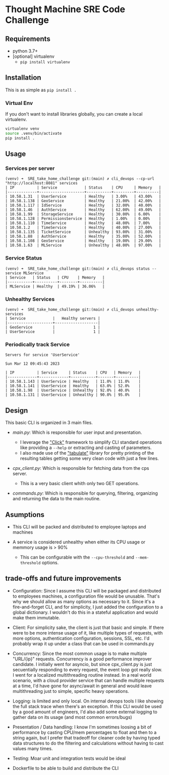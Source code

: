 # Thought Machine SRE Code Challenge

## Requirements

- python 3.7+
- [optional] virtualenv
    - `pip install virtualenv`

## Installation

This is as simple as `pip install . `

### Virtual Env

If you don't want to install libraries globally, you can create a local virtualenv.

```bash
virtualenv venv
source .venv/bin/activate
pip install .
```

## Usage

### Services per server

```
(venv) ➜  SRE_take_home_challenge git:(main) ✗ cli_devops --cp-url "http://localhost:8081" services
| IP          | Service            | Status    | CPU     | Memory   |
|-------------+--------------------+-----------+---------+----------|
| 10.58.1.31  | UserService        | Healthy   | 3.00%   | 43.00%   |
| 10.58.1.138 | GeoService         | Healthy   | 21.00%  | 42.00%   |
| 10.58.1.117 | IdService          | Healthy   | 32.00%  | 40.00%   |
| 10.58.1.46  | AuthService        | Healthy   | 62.00%  | 49.00%   |
| 10.58.1.99  | StorageService     | Healthy   | 30.00%  | 6.00%    |
| 10.58.1.128 | PermissionsService | Healthy   | 1.00%   | 0.00%    |
| 10.58.1.110 | TimeService        | Healthy   | 48.00%  | 7.00%    |
| 10.58.1.2   | TimeService        | Healthy   | 40.00%  | 27.00%   |
| 10.58.1.135 | TicketService      | Unhealthy | 93.00%  | 31.00%   |
| 10.58.1.88  | AuthService        | Healthy   | 35.00%  | 52.00%   |
| 10.58.1.108 | GeoService         | Healthy   | 19.00%  | 29.00%   |
| 10.58.1.63  | MLService          | Unhealthy | 48.00%  | 97.00%   |
```

### Service Status
```
(venv) ➜  SRE_take_home_challenge git:(main) ✗ cli_devops status --service MLService                
| Service   | Status   | CPU    | Memory   |
|-----------+----------+--------+----------|
| MLService | Healthy  | 49.19% | 36.06%   |
```

### Unhealthy Services
```
(venv) ➜  SRE_take_home_challenge git:(main) ✗ cli_devops unhealthy-services
| Service            |   Healthy servers |
|--------------------+-------------------|
| GeoService         |                 1 |
| UserService        |                 1 |
```

### Periodically track Service
```
Servers for service 'UserService'

Sun Mar 12 09:45:43 2023

| IP          | Service     | Status    | CPU   | Memory   |
|-------------+-------------+-----------+-------+----------|
| 10.58.1.143 | UserService | Healthy   | 11.0% | 11.0%    |
| 10.58.1.141 | UserService | Healthy   | 63.0% | 52.0%    |
| 10.58.1.98  | UserService | Unhealthy | 92.0% | 40.0%    |
| 10.58.1.131 | UserService | Unhealthy | 90.0% | 95.0%    |
```

## Design

This basic CLI is organized in 3 main files.

- *main.py*: Which is responsible for user input and presentation. 
    - I leverage the ["Click"](https://click.palletsprojects.com/en/8.1.x/) framework to simplify CLI standard operations like providing a `--help` or extracting and casting of parameters.
    - I also made use of the ["tabulate"](https://github.com/astanin/python-tabulate) library for pretty printing of the resulting tables getting some very clean code with just a few lines.

- *cpx_client.py*: Which is responsible for fetching data from the cps server.
    - This is a very basic client whith only two GET operations.

- *commands.py*: Which is responsible for querying, filtering, organizing and returning the data to the main routine.


## Asumptions

- This CLI will be packed and distributed to employee laptops and machines

- A service is considered unhealthy when either its CPU usage or memmory usage is > 90%
    - This can be configurable with the `--cpu-threshold` and `--mem-threshold` options.


## trade-offs and future improvements

- Configuration: Since I assume this CLI will be packaged and distributed to employees machines, a configuration file would be unusable. That's why we should allow as many options as necessary to it. Since it's a fire-and-forget CLI, and for simplicity, I just added the configuration to a global dictionary. I wouldn't do this in a stateful application and would make them immutable.

- Client: For simplicity sake, the client is just that basic and simple. If there were to be more intense usage of it, like multiple types of requests, with more options, authentication configuration, sessions, SSL, etc. I'd probably wrap it up under a class that can be used in commands.py

- Concurrency: Since the most common usage is to make multiple "URL/{ip}" requests. Concurrency is a good performance improver candidate. I initially went for asyncio, but since cpx_client.py is just secuentially responding to every request, the event loop got really slow. I went for a localized multithreading routine instead. In a real world scenario, with a cloud provider service that can handle multiple requests at a time, I'd have gone for async/await in general and would leave multithreading just to simple, specific heavy operations.

- Logging: is limited and only local. On internal devops tools I like showing the full stack trace when there's an exception. If this CLI would be used by a good amount of engineers, I'd also add some external logging to gather data on its usage (and most common errors/bugs)

- Presentation / Data handling: I know I'm sometimes loosing a bit of performance by casting CPU/mem percentages to float and then to a string again, but I prefer that tradeoff for cleaner code by having typed data structures to do the filtering and calculations without having to cast values many times.

- Testing: Moar unit and integration tests would be ideal

- Dockerfile to be able to build and distribute the CLI